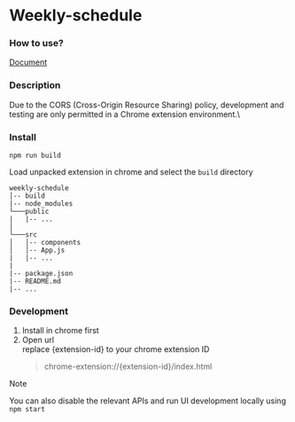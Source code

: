 # Weekly-schedule

### How to use?
[Document](doc/HowToUse.md)

### Description

Due to the CORS (Cross-Origin Resource Sharing) policy, development and testing are only permitted in a Chrome extension environment.\

### Install

`npm run build`

Load unpacked extension in chrome and select the `build` directory

```
weekly-schedule
│-- build
|-- node_modules
└───public
|   |-- ...
│
└───src
│   │-- components
│   │-- App.js
|   |-- ...
|
|-- package.json
|-- README.md
|-- ...
```

### Development

1. Install in chrome first
2. Open url\
   replace {extension-id} to your chrome extension ID
    > chrome-extension://{extension-id}/index.html

> [!NOTE]
> You can also disable the relevant APIs and run UI development locally using `npm start`
